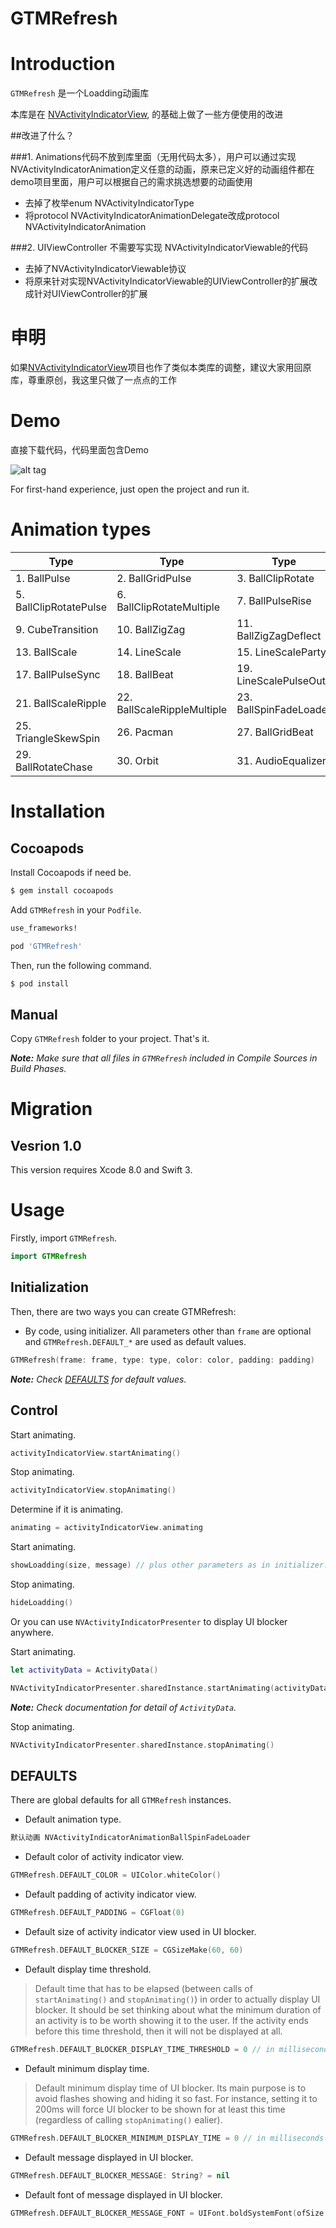 GTMRefresh
===================

# Introduction
`GTMRefresh` 是一个Loadding动画库

本库是在 [NVActivityIndicatorView](https://github.com/gontovnik/DGActivityIndicatorView), 的基础上做了一些方便使用的改进


##改进了什么？

###1. Animations代码不放到库里面（无用代码太多），用户可以通过实现NVActivityIndicatorAnimation定义任意的动画，原来已定义好的动画组件都在demo项目里面，用户可以根据自己的需求挑选想要的动画使用
- 去掉了枚举enum NVActivityIndicatorType
- 将protocol NVActivityIndicatorAnimationDelegate改成protocol NVActivityIndicatorAnimation

###2. UIViewController 不需要写实现 NVActivityIndicatorViewable的代码
- 去掉了NVActivityIndicatorViewable协议
- 将原来针对实现NVActivityIndicatorViewable的UIViewController的扩展改成针对UIViewController的扩展

# 申明
如果[NVActivityIndicatorView](https://github.com/gontovnik/DGActivityIndicatorView)项目也作了类似本类库的调整，建议大家用回原库，尊重原创，我这里只做了一点点的工作

# Demo
直接下载代码，代码里面包含Demo

![alt tag](https://raw.githubusercontent.com/ninjaprox/NVActivityIndicatorView/master/Demo.gif)

For first-hand experience, just open the project and run it.

# Animation types

| Type | Type | Type | Type |
|---|---|---|---|
1. BallPulse | 2. BallGridPulse | 3. BallClipRotate | 4. SquareSpin
5. BallClipRotatePulse | 6. BallClipRotateMultiple | 7. BallPulseRise | 8. BallRotate
9. CubeTransition | 10. BallZigZag | 11. BallZigZagDeflect | 12. BallTrianglePath
13. BallScale | 14. LineScale | 15. LineScaleParty | 16. BallScaleMultiple
17. BallPulseSync | 18. BallBeat | 19. LineScalePulseOut | 20. LineScalePulseOutRapid
21. BallScaleRipple | 22. BallScaleRippleMultiple | 23. BallSpinFadeLoader | 24. LineSpinFadeLoader
25. TriangleSkewSpin | 26. Pacman | 27. BallGridBeat | 28. SemiCircleSpin
29. BallRotateChase | 30. Orbit | 31. AudioEqualizer

# Installation

## Cocoapods

Install Cocoapods if need be.

```bash
$ gem install cocoapods
```

Add `GTMRefresh` in your `Podfile`.

```ruby
use_frameworks!

pod 'GTMRefresh'
```

Then, run the following command.

```bash
$ pod install
```


## Manual

Copy `GTMRefresh` folder to your project. That's it.

_**Note:** Make sure that all files in `GTMRefresh` included in Compile Sources in Build Phases._

# Migration

## Vesrion 1.0

This version requires Xcode 8.0 and Swift 3.

# Usage

Firstly, import `GTMRefresh`.

```swift
import GTMRefresh
```

## Initialization

Then, there are two ways you can create GTMRefresh:


- By code, using initializer. All parameters other than `frame` are optional and `GTMRefresh.DEFAULT_*` are used as default values.

```swift
GTMRefresh(frame: frame, type: type, color: color, padding: padding)
```

_**Note:** Check [DEFAULTS](#defaults) for default values._

## Control

Start animating.

```swift
activityIndicatorView.startAnimating()
```

Stop animating.

```swift
activityIndicatorView.stopAnimating()
```

Determine if it is animating.

```swift
animating = activityIndicatorView.animating
```


Start animating.

```swift
showLoadding(size, message) // plus other parameters as in initializer.
```

Stop animating.

```swift
hideLoadding()
```

Or you can use `NVActivityIndicatorPresenter` to display UI blocker anywhere.

Start animating.

```swift
let activityData = ActivityData()

NVActivityIndicatorPresenter.sharedInstance.startAnimating(activityData)
```

_**Note:** Check documentation for detail of `ActivityData`._

Stop animating.

```swift
NVActivityIndicatorPresenter.sharedInstance.stopAnimating()
```

## DEFAULTS

There are global defaults for all `GTMRefresh` instances.

- Default animation type.

```swift
默认动画 NVActivityIndicatorAnimationBallSpinFadeLoader
```

- Default color of activity indicator view.

```swift
GTMRefresh.DEFAULT_COLOR = UIColor.whiteColor()
```

- Default padding of activity indicator view.

```swift
GTMRefresh.DEFAULT_PADDING = CGFloat(0)
```

- Default size of activity indicator view used in UI blocker.

```swift
GTMRefresh.DEFAULT_BLOCKER_SIZE = CGSizeMake(60, 60)
```

- Default display time threshold.

> Default time that has to be elapsed (between calls of `startAnimating()` and `stopAnimating()`) in order to actually display UI blocker. It should be set thinking about what the minimum duration of an activity is to be worth showing it to the user. If the activity ends before this time threshold, then it will not be displayed at all.

```swift
GTMRefresh.DEFAULT_BLOCKER_DISPLAY_TIME_THRESHOLD = 0 // in milliseconds
```

- Default minimum display time.

> Default minimum display time of UI blocker. Its main purpose is to avoid flashes showing and hiding it so fast. For instance, setting it to 200ms will force UI blocker to be shown for at least this time (regardless of calling `stopAnimating()` ealier).

```swift
GTMRefresh.DEFAULT_BLOCKER_MINIMUM_DISPLAY_TIME = 0 // in milliseconds
```

- Default message displayed in UI blocker.

```swift
GTMRefresh.DEFAULT_BLOCKER_MESSAGE: String? = nil
```

- Default font of message displayed in UI blocker.

```swift
GTMRefresh.DEFAULT_BLOCKER_MESSAGE_FONT = UIFont.boldSystemFont(ofSize: 20)
```


